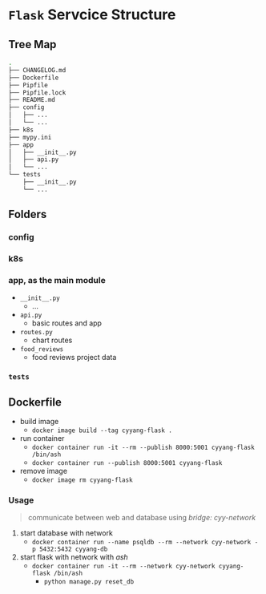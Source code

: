 
# `Flask` Servcice Structure

## Tree Map

```bash
.
├── CHANGELOG.md
├── Dockerfile
├── Pipfile
├── Pipfile.lock
├── README.md
├── config
│   ├── ...
│   └── ...
├── k8s
├── mypy.ini
├── app
│   ├── __init__.py
│   ├── api.py
│   └── ...
└── tests
    ├── __init__.py
    └── ...
```

## Folders

### config

### k8s

### app, as the main module

+ `__init__.py`
  + ...
+ `api.py`
  + basic routes and app
+ `routes.py`
  + chart routes
+ `food_reviews`
  + food reviews project data

### `tests`


## Dockerfile

+ build image 
  + `docker image build --tag cyyang-flask .`
+ run container
  + `docker container run -it --rm --publish 8000:5001 cyyang-flask /bin/ash`
  + `docker container run --publish 8000:5001 cyyang-flask`
+ remove image
  + `docker image rm cyyang-flask`

### Usage

> communicate between web and database using _bridge: cyy-network_

1. start database with network
    + `docker container run --name psqldb --rm --network cyy-network -p 5432:5432 cyyang-db`
2. start flask with network with _ash_
    + `docker container run -it --rm --network cyy-network cyyang-flask /bin/ash`
      + `python manage.py reset_db`